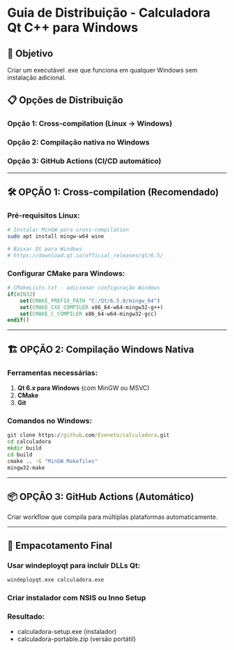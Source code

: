 # Guia de Distribuição - Calculadora Qt C++ para Windows

## 🎯 Objetivo
Criar um executável .exe que funciona em qualquer Windows sem instalação adicional.

## 📋 Opções de Distribuição

### Opção 1: Cross-compilation (Linux → Windows)
### Opção 2: Compilação nativa no Windows  
### Opção 3: GitHub Actions (CI/CD automático)

---

## 🛠️ OPÇÃO 1: Cross-compilation (Recomendado)

### Pré-requisitos Linux:
```bash
# Instalar MinGW para cross-compilation
sudo apt install mingw-w64 wine

# Baixar Qt para Windows
# https://download.qt.io/official_releases/qt/6.5/
```

### Configurar CMake para Windows:
```cmake
# CMakeLists.txt - adicionar configuração Windows
if(WIN32)
    set(CMAKE_PREFIX_PATH "C:/Qt/6.5.0/mingw_64")
    set(CMAKE_CXX_COMPILER x86_64-w64-mingw32-g++)
    set(CMAKE_C_COMPILER x86_64-w64-mingw32-gcc)
endif()
```

---

## 🏗️ OPÇÃO 2: Compilação Windows Nativa

### Ferramentas necessárias:
1. **Qt 6.x para Windows** (com MinGW ou MSVC)
2. **CMake** 
3. **Git**

### Comandos no Windows:
```cmd
git clone https://github.com/Eveneto/calculadora.git
cd calculadora
mkdir build
cd build
cmake .. -G "MinGW Makefiles"
mingw32-make
```

---

## 📦 OPÇÃO 3: GitHub Actions (Automático)

Criar workflow que compila para múltiplas plataformas automaticamente.

---

## 🚀 Empacotamento Final

### Usar windeployqt para incluir DLLs Qt:
```cmd
windeployqt.exe calculadora.exe
```

### Criar instalador com NSIS ou Inno Setup

### Resultado: 
- calculadora-setup.exe (instalador)
- calculadora-portable.zip (versão portátil)
